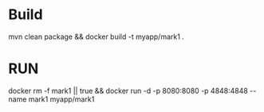 # Build
mvn clean package && docker build -t myapp/mark1 .

# RUN

docker rm -f mark1 || true && docker run -d -p 8080:8080 -p 4848:4848 --name mark1 myapp/mark1 
